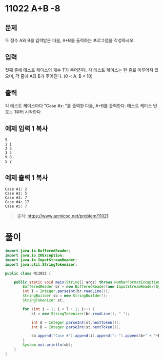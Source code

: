 # 11022 A+B -8

## 문제
두 정수 A와 B를 입력받은 다음, A+B를 출력하는 프로그램을 작성하시오.
## 입력
첫째 줄에 테스트 케이스의 개수 T가 주어진다.
각 테스트 케이스는 한 줄로 이루어져 있으며, 각 줄에 A와 B가 주어진다. (0 < A, B < 10)
## 출력
각 테스트 케이스마다 "Case #x: "를 출력한 다음, A+B를 출력한다. 테스트 케이스 번호는 1부터 시작한다.
## 예제 입력 1 복사
```
5
1 1
2 3
3 4
9 8
5 2
```
## 예제 출력 1 복사
```
Case #1: 2
Case #2: 5
Case #3: 7
Case #4: 17
Case #5: 7
```
>출처: <https://www.acmicpc.net/problem/11021> 

# 풀이
```java
import java.io.BufferedReader;
import java.io.IOException;
import java.io.InputStreamReader;
import java.util.StringTokenizer;

public class N11022 {

	public static void main(String[] args) throws NumberFormatException, IOException {
		BufferedReader br = new BufferedReader(new InputStreamReader(System.in));
		int T = Integer.parseInt(br.readLine());
		StringBuilder sb = new StringBuilder();
		StringTokenizer st;

		for (int i = 1; i < T + 1; i++) {
			st = new StringTokenizer(br.readLine(), " ");

			int A = Integer.parseInt(st.nextToken());
			int B = Integer.parseInt(st.nextToken());

			sb.append("Case #").append(i).append(": ").append(A+" + "+B+" = ").append(A + B).append("\n");
		}
		System.out.println(sb);
	}
}
```

